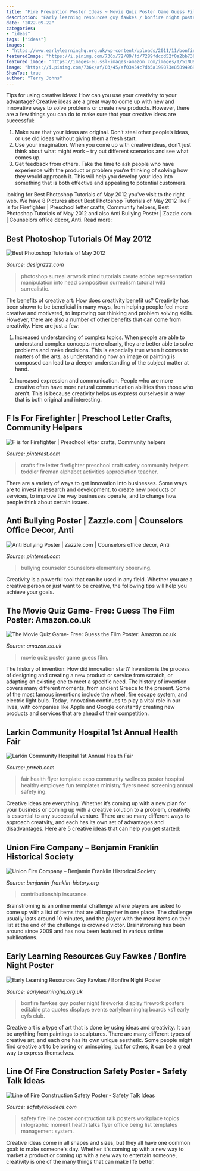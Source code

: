 ```yaml
---
title: "Fire Prevention Poster Ideas ~ Movie Quiz Poster Game Guess Film"
description: "Early learning resources guy fawkes / bonfire night poster"
date: "2022-09-22"
categories:
- "ideas"
tags: ["ideas"]
images:
- "https://www.earlylearninghq.org.uk/wp-content/uploads/2011/11/bonfire-prev.jpg"
featuredImage: "https://i.pinimg.com/736x/72/89/fd/7289fdcdd52f0a2bb736819bd892b26b--community-helpers-firefighters.jpg"
featured_image: "https://images-eu.ssl-images-amazon.com/images/I/51NU9jhaV6L.jpg"
image: "https://i.pinimg.com/736x/af/03/45/af03454c7db5a199873e858949695268.jpg"
ShowToc: true
author: "Terry Johns"
---
```



Tips for using creative ideas: How can you use your creativity to your advantage?
Creative ideas are a great way to come up with new and innovative ways to solve problems or create new products. However, there are a few things you can do to make sure that your creative ideas are successful:
1) Make sure that your ideas are original. Don’t steal other people’s ideas, or use old ideas without giving them a fresh start.
2) Use your imagination. When you come up with creative ideas, don’t just think about what might work – try out different scenarios and see what comes up.
3) Get feedback from others. Take the time to ask people who have experience with the product or problem you’re thinking of solving how they would approach it. This will help you develop your idea into something that is both effective and appealing to potential customers.

	

		
looking for Best Photoshop Tutorials of May 2012 you've visit to the right web. We have 8 Pictures about Best Photoshop Tutorials of May 2012 like F is for Firefighter | Preschool letter crafts, Community helpers, Best Photoshop Tutorials of May 2012 and also Anti Bullying Poster | Zazzle.com | Counselors office decor, Anti. Read more:
		
    
## Best Photoshop Tutorials Of May 2012

<img loading=lazy src="https://www.designzzz.com/wp-content/uploads/2012/05/surreal-potrait.jpg" onerror="this.onerror=null;this.src='https://tse2.mm.bing.net/th?id=OIP.mzWvoTZb9JmwhYXJbz1T5AHaKe&amp;pid=15.1';" alt="Best Photoshop Tutorials of May 2012">

_Source: designzzz.com_

>photoshop surreal artwork mind tutorials create adobe representation manipulation into head composition surrealism tutorial wild surrealistic. 

	

The benefits of creative art: How does creativity benefit us?
Creativity has been shown to be beneficial in many ways, from helping people feel more creative and motivated, to improving our thinking and problem solving skills. However, there are also a number of other benefits that can come from creativity. Here are just a few: 
1. Increased understanding of complex topics. When people are able to understand complex concepts more clearly, they are better able to solve problems and make decisions. This is especially true when it comes to matters of the arts, as understanding how an image or painting is composed can lead to a deeper understanding of the subject matter at hand. 

2. Increased expression and communication. People who are more creative often have more natural communication abilities than those who aren’t. This is because creativity helps us express ourselves in a way that is both original and interesting.

    
## F Is For Firefighter | Preschool Letter Crafts, Community Helpers

<img loading=lazy src="https://i.pinimg.com/736x/72/89/fd/7289fdcdd52f0a2bb736819bd892b26b--community-helpers-firefighters.jpg" onerror="this.onerror=null;this.src='https://tse3.mm.bing.net/th?id=OIP.sJqDkkVMACZfq5S5eLpESwHaKM&amp;pid=15.1';" alt="F is for Firefighter | Preschool letter crafts, Community helpers">

_Source: pinterest.com_

>crafts fire letter firefighter preschool craft safety community helpers toddler fireman alphabet activities appreciation teacher. 

	

There are a variety of ways to get innovation into businesses. Some ways are to invest in research and development, to create new products or services, to improve the way businesses operate, and to change how people think about certain issues. 

    
## Anti Bullying Poster | Zazzle.com | Counselors Office Decor, Anti

<img loading=lazy src="https://i.pinimg.com/736x/af/03/45/af03454c7db5a199873e858949695268.jpg" onerror="this.onerror=null;this.src='https://tse4.mm.bing.net/th?id=OIP.XOc5Z8bhYypmMrXS0nw1LwHaHa&amp;pid=15.1';" alt="Anti Bullying Poster | Zazzle.com | Counselors office decor, Anti">

_Source: pinterest.com_

>bullying counselor counselors elementary observing. 

	

Creativity is a powerful tool that can be used in any field. Whether you are a creative person or just want to be creative, the following tips will help you achieve your goals.

    
## The Movie Quiz Game- Free: Guess The Film Poster: Amazon.co.uk

<img loading=lazy src="https://images-eu.ssl-images-amazon.com/images/I/51NU9jhaV6L.jpg" onerror="this.onerror=null;this.src='https://tse2.mm.bing.net/th?id=OIP.81cii7xuY0OqtNwQVmDC-AHaL2&amp;pid=15.1';" alt="The Movie Quiz Game- Free: Guess the Film Poster: Amazon.co.uk">

_Source: amazon.co.uk_

>movie quiz poster game guess film. 

	

The history of invention: How did innovation start?
Invention is the process of designing and creating a new product or service from scratch, or adapting an existing one to meet a specific need. The history of invention covers many different moments, from ancient Greece to the present. Some of the most famous inventions include the wheel, fire escape system, and electric light bulb. Today, innovation continues to play a vital role in our lives, with companies like Apple and Google constantly creating new products and services that are ahead of their competition.

    
## Larkin Community Hospital 1st Annual Health Fair

<img loading=lazy src="http://ww1.prweb.com/prfiles/2012/06/05/9577947/Poster_Draft_Web.jpg" onerror="this.onerror=null;this.src='https://tse2.mm.bing.net/th?id=OIP.3wPJUKMjBD-HFI6bHdisRwHaMM&amp;pid=15.1';" alt="Larkin Community Hospital 1st Annual Health Fair">

_Source: prweb.com_

>fair health flyer template expo community wellness poster hospital healthy employee fun templates ministry flyers need screening annual safety ing. 

	

Creative ideas are everything. Whether it’s coming up with a new plan for your business or coming up with a creative solution to a problem, creativity is essential to any successful venture. There are so many different ways to approach creatvity, and each has its own set of advantages and disadvantages. Here are 5 creative ideas that can help you get started: 

    
## Union Fire Company – Benjamin Franklin Historical Society

<img loading=lazy src="http://www.benjamin-franklin-history.org/wp-content/uploads/2016/02/Philadelphia-Contributionship.jpg" onerror="this.onerror=null;this.src='https://tse3.mm.bing.net/th?id=OIP.ZwIgO26M2TxcYzjB633JIwAAAA&amp;pid=15.1';" alt="Union Fire Company – Benjamin Franklin Historical Society">

_Source: benjamin-franklin-history.org_

>contributionship insurance. 

	

Brainstroming is an online mental challenge where players are asked to come up with a list of items that are all together in one place. The challenge usually lasts around 10 minutes, and the player with the most items on their list at the end of the challenge is crowned victor. Brainstroming has been around since 2009 and has now been featured in various online publications.

    
## Early Learning Resources Guy Fawkes / Bonfire Night Poster

<img loading=lazy src="https://www.earlylearninghq.org.uk/wp-content/uploads/2011/11/bonfire-prev.jpg" onerror="this.onerror=null;this.src='https://tse3.mm.bing.net/th?id=OIP.KQFTC5Oivh8YcyDgjPyV9wAAAA&amp;pid=15.1';" alt="Early Learning Resources Guy Fawkes / Bonfire Night Poster">

_Source: earlylearninghq.org.uk_

>bonfire fawkes guy poster night fireworks display firework posters editable pta quotes displays events earlylearninghq boards ks1 early eyfs club. 

	

Creative art is a type of art that is done by using ideas and creativity. It can be anything from paintings to sculptures. There are many different types of creative art, and each one has its own unique aesthetic. Some people might find creative art to be boring or uninspiring, but for others, it can be a great way to express themselves.

    
## Line Of Fire Construction Safety Poster - Safety Talk Ideas

<img loading=lazy src="https://www.safetytalkideas.com/wp-content/uploads/2018/05/Line-of-Fire-Construction-Safety-Poster-768x1024.jpg" onerror="this.onerror=null;this.src='https://tse3.mm.bing.net/th?id=OIP.lRgbQKKR5UfnRAxrgPlRYwHaJ4&amp;pid=15.1';" alt="Line of Fire Construction Safety Poster - Safety Talk Ideas">

_Source: safetytalkideas.com_

>safety fire line poster construction talk posters workplace topics infographic moment health talks flyer office being list templates management system. 

	

Creative ideas come in all shapes and sizes, but they all have one common goal: to make someone's day. Whether it's coming up with a new way to market a product or coming up with a new way to entertain someone, creativity is one of the many things that can make life better.

